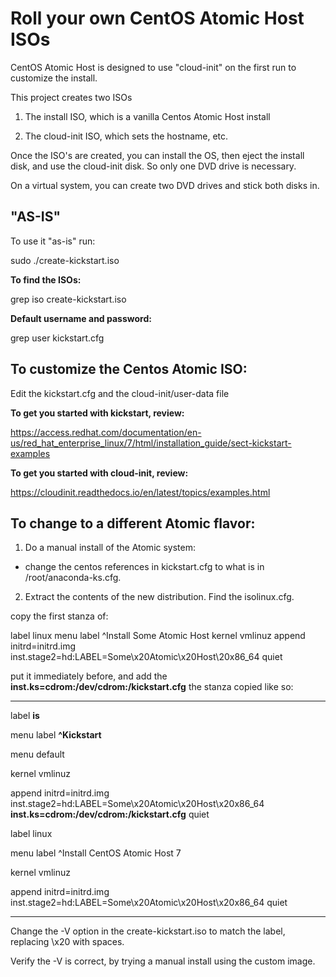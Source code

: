 # Roll your own CentOS Atomic Host ISOs

CentOS Atomic Host is designed to use "cloud-init" on the first run to customize the install.

This project creates two ISOs

1. The install ISO, which is a vanilla Centos Atomic Host install

2. The cloud-init ISO, which sets the hostname, etc.

Once the ISO's are created, you can install the OS, then eject the install disk, and use the cloud-init disk.  So only one DVD drive is necessary.

On a virtual system, you can create two DVD drives and stick both disks in.

## "AS-IS"

To use it "as-is" run:

sudo ./create-kickstart.iso

**To find the ISOs:**

grep iso create-kickstart.iso

**Default username and password:**

grep user kickstart.cfg

## To customize the Centos Atomic ISO:

Edit the kickstart.cfg and the cloud-init/user-data file

**To get you started with kickstart, review:**

https://access.redhat.com/documentation/en-us/red_hat_enterprise_linux/7/html/installation_guide/sect-kickstart-examples

**To get you started with cloud-init, review:**

https://cloudinit.readthedocs.io/en/latest/topics/examples.html

## To change to a different Atomic flavor:

1. Do a manual install of the Atomic system:

 - change the centos references in kickstart.cfg to what is in /root/anaconda-ks.cfg.

2. Extract the contents of the new distribution.  Find the isolinux.cfg.

copy the first stanza of:

label linux
  menu label ^Install Some Atomic Host
  kernel vmlinuz
  append initrd=initrd.img inst.stage2=hd:LABEL=Some\x20Atomic\x20Host\20x86_64 quiet

put it immediately before, and add the **inst.ks=cdrom:/dev/cdrom:/kickstart.cfg** the stanza copied like so:

---

label **is**

  menu label **^Kickstart**

  menu default

  kernel vmlinuz

  append initrd=initrd.img inst.stage2=hd:LABEL=Some\\x20Atomic\\x20Host\\x20x86_64 **inst.ks=cdrom:/dev/cdrom:/kickstart.cfg** quiet


label linux

  menu label ^Install CentOS Atomic Host 7

  kernel vmlinuz

  append initrd=initrd.img inst.stage2=hd:LABEL=Some\\x20Atomic\\x20Host\\x20x86_64 quiet

---

Change the -V option in the create-kickstart.iso to match the label, replacing \x20 with spaces.

Verify the -V is correct, by trying a manual install using the custom image.

